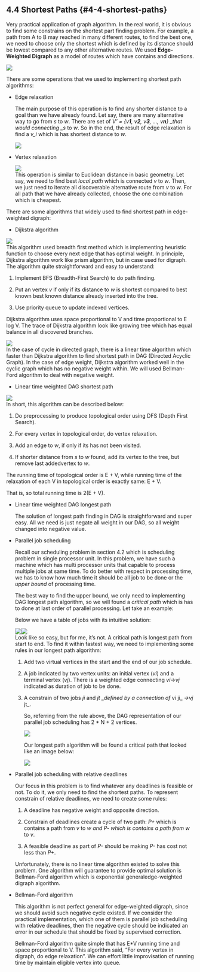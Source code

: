 ## 4.4 Shortest Paths {#4-4-shortest-paths}

Very practical application of graph algorithm. In the real world, it is obvious to find some constrains on the shortest part finding problem. For example, a path from A to B may reached in many different routes, to find the best one, we need to choose only the shortest which is defined by its distance should be lowest compared to any other alternative routes. We used **Edge-Weighted Digraph** as a model of routes which have contains and directions.

![](../assets/image7.png)

There are some operations that we used to implementing shortest path algorithms:

* Edge relaxation

  The main purpose of this operation is to find any shorter distance to a goal than we have already found. Let say, there are many alternative way to go from _s_ to _w_. There are set of _V’ = {v**1**, v**2**, v**3**, …, v**n**} \_that would connecting \_s_ to _w_. So in the end, the result of edge relaxation is find a _v\_i_ which is has shortest distance to _w_.

  ![](../assets/image8.png)

* Vertex relaxation

  ![](../assets/image9.png)  
  This operation is similar to Euclidean distance in basic geometry. Let say, we need to find best _local path_ which is connected _v_ to _w_. Then, we just need to iterate all discoverable alternative route from _v_ to _w_. For all path that we have already collected, choose the one combination which is cheapest.

There are some algorithms that widely used to find shortest path in edge-weighted digraph:

* Dijkstra algorithm

![](../assets/image16.png)  
This algorithm used breadth first method which is implementing heuristic function to choose every next edge that has optimal weight. In principle, Dijkstra algorithm work like prism algorithm, but in case used for digraph.  
The algorithm quite straightforward and easy to understand:

1. Implement BFS \(Breadth-First Search\) to do path finding.

2. Put an vertex _v_ if only if its distance to _w_ is shortest compared to best known best known distance already inserted into the tree.

3. Use priority queue to update indexed vertices.

Dijkstra algorithm uses space proportional to V and time proportional to E log V. The trace of Dijkstra algorithm look like growing tree which has equal balance in all discovered branches.

![](../assets/image14.png)  
In the case of cycle in directed graph, there is a linear time algorithm which faster than Dijkstra algorithm to find shortest path in DAG \(Directed Acyclic Graph\). In the case of edge weight, Dijkstra algorithm worked well in the cyclic graph which has no negative weight within. We will used Bellman-Ford algorithm to deal with negative weight.

* Linear time weighted DAG shortest path

![](../assets/image15.png)  
In short, this algorithm can be described below:

1. Do preprocessing to produce topological order using DFS \(Depth First Search\).

2. For every vertex in topological order, do vertex relaxation.

3. Add an edge to _w_, if only if its has not been visited.

4. If shorter distance from _s_ to _w_ found, add its vertex to the tree, but remove last addedvertex to _w_.

The running time of topological order is E + V, while running time of the relaxation of each V in topological order is exactly same:    E + V.

That is, so total running time is 2\(E + V\).

* Linear time weighted DAG longest path

  The solution of longest path finding in DAG is straightforward and super easy. All we need is just negate all weight in our DAG, so all weight changed into negative value.

* Parallel job scheduling

  Recall our scheduling problem in section 4.2 which is scheduling problem in single processor unit. In this problem, we have such a machine which has multi processor units that capable to process multiple jobs at same time. To do better with respect in processing time, we has to know how much time it should be all job to be done or the _upper bound_ of processing time.

  The best way to find the upper bound, we only need to implementing DAG longest path algorithm, so we will found a _critical path_ which is has to done at last order of parallel processing. Let take an example:

  Below we have a table of jobs with its intuitive solution:

  ![](../assets/image20.png)![](../assets/image21.png)  
  Look like so easy, but for me, it’s not. A critical path is longest path from start to end. To find it within fastest way, we need to implementing some rules in our longest path algorithm:

  1. Add two virtual vertices in the start and the end of our job schedule.

  2. A job indicated by two vertex units: an initial vertex \(_vi_\) and a terminal vertex \(_vj_\). There is a weighted edge connecting _vi_→_vj_ indicated as duration of job to be done.

  3. A constrain of two jobs _ji_ and _jt \_defined by a connection of_ vi ji_ _→vj_ jt_.

     So, referring from the rule above, the DAG representation of our parallel job scheduling has 2 \* N + 2 vertices.

     ![](../assets/image22.png)

     Our longest path algorithm will be found a critical path that looked like an image below:

     ![](../assets/image19.png)

* Parallel job scheduling with relative deadlines

  Our focus in this problem is to find whatever any deadlines is feasible or not. To do it, we only need to find the shortest paths. To represent constrain of relative deadlines, we need to create some rules:

  1. A deadline has negative weight and opposite direction.

  2. Constrain of deadlines create a cycle of two path: _P+_ which is contains a path from _v_ to _w and P- _which is contains a path from_ w_ to _v_.

  3. A feasible deadline as part of _P-_ should be making _P-_ has cost not less than _P+_.

  Unfortunately, there is no linear time algorithm existed to solve this problem. One algorithm will guarantee to provide optimal solution is Bellman-Ford algorithm which is exponential generaledge-weighted digraph algorithm.

* Bellman-Ford algorithm

  This algorithm is not perfect general for edge-weighted digraph, since we should avoid such negative cycle existed. If we consider the practical implementation, which one of them is parallel job scheduling with relative deadlines, then the negative cycle should be indicated an error in our schedule that should be fixed by supervised correction.

  Bellman-Ford algorithm quite simple that has E\*V running time and space proportional to V. This algorithm said, “For every vertex in digraph, do edge relaxation”. We can effort little improvisation of running time by maintain eligible vertex into queue.



